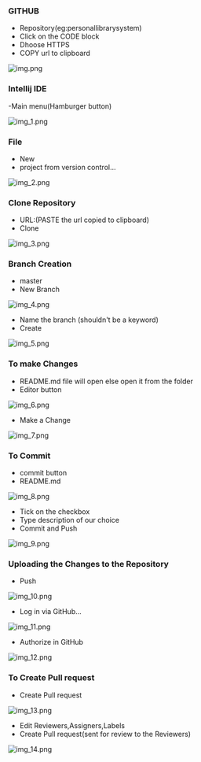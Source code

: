 ### GITHUB
- Repository(eg:personallibrarysystem)
- Click on the CODE block
- Dhoose HTTPS
- COPY url to clipboard

![img.png](img.png)

### Intellij IDE
-Main menu(Hamburger button)

![img_1.png](img_1.png)

### File
- New
- project from version control...

![img_2.png](img_2.png)

### Clone Repository
- URL:(PASTE the url copied to clipboard)
- Clone

![img_3.png](img_3.png)

### Branch Creation
- master
- New Branch

![img_4.png](img_4.png)

- Name the branch (shouldn't be a keyword)  
- Create

![img_5.png](img_5.png)

### To make Changes
- README.md file will open else open it from the folder
- Editor button

![img_6.png](img_6.png)

- Make a Change

![img_7.png](img_7.png)
### To Commit
- commit button
- README.md

![img_8.png](img_8.png)

- Tick on the checkbox
- Type description of our choice
- Commit and Push

![img_9.png](img_9.png)

### Uploading the Changes to the Repository
- Push

![img_10.png](img_10.png)

- Log in via GitHub...

![img_11.png](img_11.png)

- Authorize in GitHub

![img_12.png](img_12.png)

### To Create Pull request
- Create Pull request

![img_13.png](img_13.png)

- Edit Reviewers,Assigners,Labels
- Create Pull request(sent for review to the Reviewers)

![img_14.png](img_14.png)